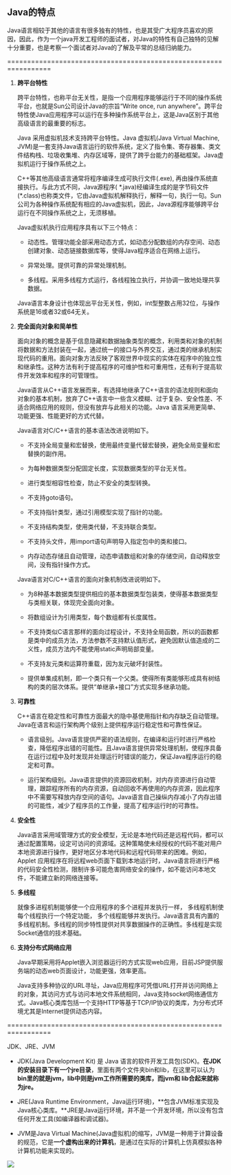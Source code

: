 ## Java的特点

Java语言相较于其他的语言有很多独有的特性，也是其受广大程序员喜欢的原因，因此，作为一个java开发工程师的面试者，对Java的特性有自己独特的见解十分重要，也是考察一个面试者对Java的了解及平常的总结归纳能力。

=================================================================

1. **跨平台特性**
   
   跨平台特性，也称平台无关性，是指一个应用程序能够运行于不同的操作系统平台，也就是Sun公司设计Java的宗旨“Write once, run anywhere”。跨平台特性使Java应用程序可以运行在多种操作系统平台上，这是Java区别于其他高级语言的最重要的标志。
   
   Java 采用虚拟机技术支持跨平台特性。Java 虚拟机(Java Virtual Machine, JVM)是一套支持Java语言运行的软件系统，定义了指令集、寄存器集、类文件结构栈、垃圾收集堆、内存区域等，提供了跨乎台能力的基础框架。Java虚拟机运行于操作系统之上。
   
   C++等其他高级语言通常将程序编译生成可执行文件(.exe), 再由操作系统直接执行。与此方式不同，Java源程序( \*.java)经编译生成的是字节码文件(\*.class)也称类文件，它由Java虚拟机解释执行，解释一句，执行一句。Sun公司为各种操作系统配有相应的Java虚拟机，因此，Java源程序能够跨平台运行在不同操作系统之上，无须移植。
   
   Java虚拟机执行应用程序具有以下三个特点：
   
   - 动态性。管理功能全部采用动态方式，如动态分配数组的内存空间、动态创建对象、动态链接数据库等，使得Java程序适合在网络上运行。
   
   - 异常处理。提供可靠的异常处理机制。
   
   - 多线程。采用多线程方式运行，各线程独立执行，并协调一致地处理共享数据。
   
   Java语言本身设计也体现出平台无关性，例如，int型整数占用32位，与操作系统是16或者32或64无关。

2. **完全面向对象和简单性**
   
   面向对象的概念是基于信息隐藏和数据抽象类型的概念，利用类和对象的机制将数据和方法封装在一起，通过统一的接口与外界交互，通过类的继承机制实现代码的重用。面向对象方法反映了客观世界中现实的实体在程序中的独立性和继承性。这种方法有利于提高程序的可维护性和可重用性，还有利于提高软件开发效率和程序的可管理性。
   
   Java语言从C++语言发展而来，有选择地继承了C++语言的语法规则和面向对象的基本机制，放弃了C++语言中一些含义模糊、过于复杂、安全性差、不适合网络应用的规则，但没有放弃与此相关的功能。Java 语言采用更简单、功能更强、性能更好的方式代替。
   
   Java语言对C/C++语言的基本语法改进说明如下。
   
   - 不支持全局变量和宏替换，使用最终变量代替宏替换，避免全局变量和宏替换的副作用。
   
   - 为每种数据类型分配固定长度，实现数据类型的平台无关性。
   
   - 进行类型相容性检查，防止不安全的类型转换。
   
   - 不支持goto语句。
   
   - 不支持指针类型，通过引用模型实现了指针的功能。
   
   - 不支持结构类型，使用类代替，不支持联合类型。
   
   - 不支持头文件，用import语句声明导入指定包中的类和接口。
   
   - 内存动态存储且自动管理，动态申请数组和对象的存储空间，自动释放空间，没有指针操作方式。
   
   Java语言对C/C++语言的面向对象机制改进说明如下。
   
   - 为8种基本数据类型提供相应的基本数据类型包装类，使得基本数据类型与类相关联，体现完全面向对象。
   
   - 将数组设计为引用类型，每个数组都有长度属性。
   
   - 不支持类似C语言那样的面向过程设计，不支持全局函数，所以的函数都是类中的成员方法，方法参数不支持默认值形式，避免因默认值造成的二义性，成员方法内不能使用static声明局部变量。
   
   - 不支持友元类和运算符重载，因为友元破坏封装性。
   
   - 提供单集成机制，即一个类只有一个父类。使得所有类能够形成具有树结构的类的层次体系。提供“单继承+接口”方式实现多继承功能。

3. **可靠性**
   
   C++语言在稳定性和可靠性方面最大的隐中基使用指针和内存缺乏自动管理。  Java在语言和运行架构两个级别上提供程序运行稳定性和可靠性保证。
   
   - 语言级别。Java语言提供严密的语法规则，在编译和运行时进行严格检查，降低程序出错的可能性。且Java语言提供异常处理机制，使程序具备在运行过程中及时发现并处理运行时错误的能力，保证Java程序运行的稳定和可靠。
   
   - 运行架构级别。Java语言提供的资源回收机制，对内存资源进行自动管理，跟踪程序所有的内存资源，自动回收不再使用的内存资源，因此程序中不需要写释放内存空间的语句。Java语言自己操纵内存减小了内存出错的可能性，减少了程序员的工作量，提高了程序运行时的可靠性。

4. **安全性**
   
   Java语言采用域管理方式的安全模型，无论是本地代码还是远程代码，都可以通过配置策略，设定可访问的资源域。这种策略使未经授权的代码不能对用户本地资源进行操作，更好地区分本地代码和远程代码带来的困难。例如，Applet 应用程序在将远程web页面下载到本地运行时，Java语言将进行严格的代码安全性检测，限制许多可能危害网络安全的操作，如不能访问本地文件，不能建立新的网络连接等。

5. **多线程**
   
   就像多进程机制能够使一个应用程序的多个进程并发执行一样， 多线程机制使每个线程执行一个特定功能， 多个线程能够并发执行。Java语言具有内置的多线程机制。多线程的同步特性提供对共享数据操作的正确性。多线程是实现Socket通信的技术基础。

6. **支持分布式网络应用**
   
   Java早期采用将Applet嵌入浏览器运行的方式实现web应用，目前JSP提供服务端的动态web页面设计，功能更强，效率更高。
   
   Java支持多种协议的URL寻址，Java应用程序可凭借URL打开并访问网络上的对象，其访问方式与访问本地文件系统相同，Java支持socket网络通信方式。Java核心类库包括一个支持HTTP等基于TCP/IP协议的类库，为分布式环境尤其是Internet提供动态内容。
   
   

=================================================================

JDK、JRE、JVM

- JDK(Java Development Kit) 是 Java 语言的软件开发工具包(SDK)。**在JDK的安装目录下有一个jre目录**，里面有两个文件夹bin和lib，在这里可以认为**bin里的就是jvm，lib中则是jvm工作所需要的类库，而jvm和 lib合起来就称为jre。**

- JRE(Java Runtime Environment，Java运行环境)，**包含JVM标准实现及Java核心类库。**JRE是Java运行环境，并不是一个开发环境，所以没有包含任何开发工具(如编译器和调试器)。

- JVM是Java Virtual Machine(Java虚拟机)的缩写，JVM是一种用于计算设备的规范，它是**一个虚构出来的计算机**，是通过在实际的计算机上仿真模拟各种计算机功能来实现的。

![](http://img.blog.csdn.net/20160704103050112?watermark/2/text/aHR0cDovL2Jsb2cuY3Nkbi5uZXQv/font/5a6L5L2T/fontsize/400/fill/I0JBQkFCMA==/dissolve/70/gravity/Center)












